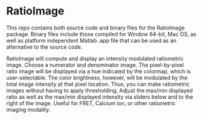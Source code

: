 # RatioImage
This repo contains both source code and binary files for the RatioImage package.  Binary files include those compiled for Window 64-bit, Mac OS, as well as platform independent Matlab .app file that can be used as an alternative to the source code.  

RatioImage will compute and display an intensity modulated ratiometric image. Choose a numerator and denominator image. The pixel-by-pixel ratio image will be displayed via a hue indicated by the colormap, which is user-selectable. The color brightness, however, will be modulated by the total image intensity at that pixel location. Thus, you can make ratiometric images without having to apply thresholding. Adjust the max/min displayed ratio as well as the max/min displayed intensity via sliders below and to the right of the image. Useful for FRET, Calcium ion, or other ratiometric imaging modality. 
